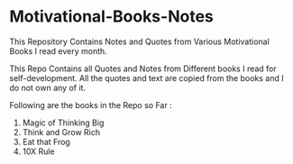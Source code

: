 # Motivational-Books-Notes

This Repository Contains Notes and Quotes from Various Motivational Books I read every month.

This Repo Contains all Quotes and Notes from Different books I read for self-development. All the quotes and text are copied from the books and I do not own any of it.

Following are the books in the Repo so Far : 

1.	Magic of Thinking Big
2.	Think and Grow Rich
3.	Eat that Frog
4.	10X Rule
